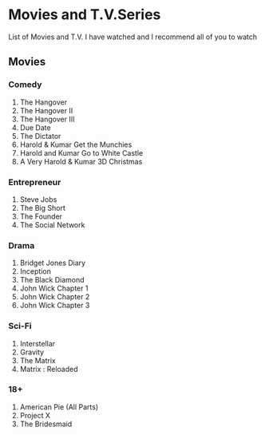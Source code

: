 # Movies and T.V.Series
List of Movies and T.V. I have watched and I recommend all of you to watch

## Movies
### Comedy
1. The Hangover 
2. The Hangover II
3. The Hangover III
4. Due Date
5. The Dictator
6. Harold & Kumar Get the Munchies
7. Harold and Kumar Go to White Castle
8. A Very Harold & Kumar 3D Christmas
### Entrepreneur
1. Steve Jobs
2. The Big Short 
3. The Founder
4. The Social Network
### Drama
1. Bridget Jones Diary
2. Inception
3. The Black Diamond
4. John Wick Chapter 1
5. John Wick Chapter 2
6. John Wick Chapter 3
### Sci-Fi
1. Interstellar
2. Gravity
3. The Matrix
3. Matrix : Reloaded
### 18+
1. American Pie (All Parts)
2. Project X
3. The Bridesmaid
